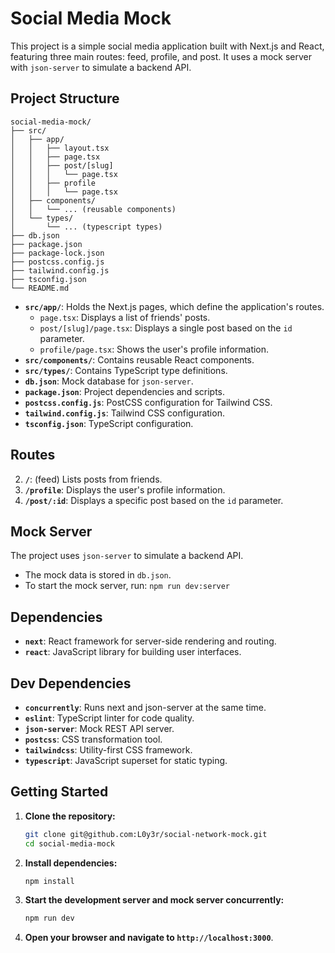 # Social Media Mock

This project is a simple social media application built with Next.js and React, featuring three main routes: feed, profile, and post. It uses a mock server with `json-server` to simulate a backend API.

## Project Structure

```
social-media-mock/
├── src/
│   ├── app/
│   │   ├── layout.tsx
│   │   ├── page.tsx
│   │   ├── post/[slug]
│   │   │   └── page.tsx
│   │   ├── profile
│   │   │   └── page.tsx
│   ├── components/
│   │   └── ... (reusable components)
│   └── types/
│       └── ... (typescript types)
├── db.json
├── package.json
├── package-lock.json
├── postcss.config.js
├── tailwind.config.js
├── tsconfig.json
└── README.md
```

* **`src/app/`**: Holds the Next.js pages, which define the application's routes.
    * `page.tsx`: Displays a list of friends' posts.
    * `post/[slug]/page.tsx`: Displays a single post based on the `id` parameter.
    * `profile/page.tsx`: Shows the user's profile information.
* **`src/components/`**: Contains reusable React components.
* **`src/types/`**: Contains TypeScript type definitions.
* **`db.json`**: Mock database for `json-server`.
* **`package.json`**: Project dependencies and scripts.
* **`postcss.config.js`**: PostCSS configuration for Tailwind CSS.
* **`tailwind.config.js`**: Tailwind CSS configuration.
* **`tsconfig.json`**: TypeScript configuration.

## Routes

2.  **`/`**: (feed) Lists posts from friends.
1.  **`/profile`**: Displays the user's profile information.
3.  **`/post/:id`**: Displays a specific post based on the `id` parameter.

## Mock Server

The project uses `json-server` to simulate a backend API.

* The mock data is stored in `db.json`.
* To start the mock server, run: `npm run dev:server`

## Dependencies

* **`next`**: React framework for server-side rendering and routing.
* **`react`**: JavaScript library for building user interfaces.

## Dev Dependencies

* **`concurrently`**: Runs next and json-server at the same time.
* **`eslint`**: TypeScript linter for code quality.
* **`json-server`**: Mock REST API server.
* **`postcss`**: CSS transformation tool.
* **`tailwindcss`**: Utility-first CSS framework.
* **`typescript`**: JavaScript superset for static typing.

## Getting Started

1.  **Clone the repository:**

    ```bash
    git clone git@github.com:L0y3r/social-network-mock.git
    cd social-media-mock
    ```

2.  **Install dependencies:**

    ```bash
    npm install
    ```

3.  **Start the development server and mock server concurrently:**

    ```bash
    npm run dev
    ```

4.  **Open your browser and navigate to `http://localhost:3000`**.
